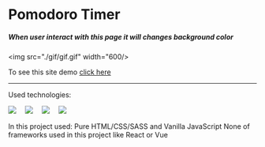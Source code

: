 # Pomodoro Timer

##### When user interact with this page it will changes background color

<img src="./gif/gif.gif" width="600/>

To see this site demo
[click here](https://filp-color.netlify.app/)

*****************************************************************
Used technologies: 





<div class="d-flex">
  <img style="margin-right:1em" src="https://upload.wikimedia.org/wikipedia/commons/6/61/HTML5_logo_and_wordmark.svg" width="200"/>
  <img style="margin-right:1em" src="https://upload.wikimedia.org/wikipedia/commons/d/d5/CSS3_logo_and_wordmark.svg" width="140"/>
  <img style="margin-right:1em" src="https://upload.wikimedia.org/wikipedia/commons/9/99/Unofficial_JavaScript_logo_2.svg" width="160"/>
  <img style="margin-right:1em" src="https://upload.wikimedia.org/wikipedia/commons/9/96/Sass_Logo_Color.svg" width="200"/>
</div>

In this project used:
Pure 
HTML/CSS/SASS and
Vanilla JavaScript
None of frameworks used in this project
like React or Vue

<!-- For logo

![Used Technologies](./images/Techs.png "Used Technologies: HTML CSS JAVASCRIPT")

 -->
